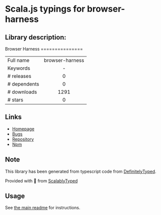 
# Scala.js typings for browser-harness


## Library description:
Browser Harness ===============

|                    |                 |
| ------------------ | :-------------: |
| Full name          | browser-harness |
| Keywords           | - |
| # releases         | 0 |
| # dependents       | 0 |
| # downloads        | 1291 |
| # stars            | 0 |

## Links
- [Homepage](https://github.com/scriby/browser-harness)
- [Bugs](https://github.com/scriby/browser-harness/issues)
- [Repository](https://github.com/scriby/browser-harness)
- [Npm](https://www.npmjs.com/package/browser-harness)
    


## Note
This library has been generated from typescript code from [DefinitelyTyped](https://definitelytyped.org).

Provided with :purple_heart: from [ScalablyTyped](https://github.com/oyvindberg/ScalablyTyped)

## Usage
See [the main readme](../../readme.md) for instructions.


